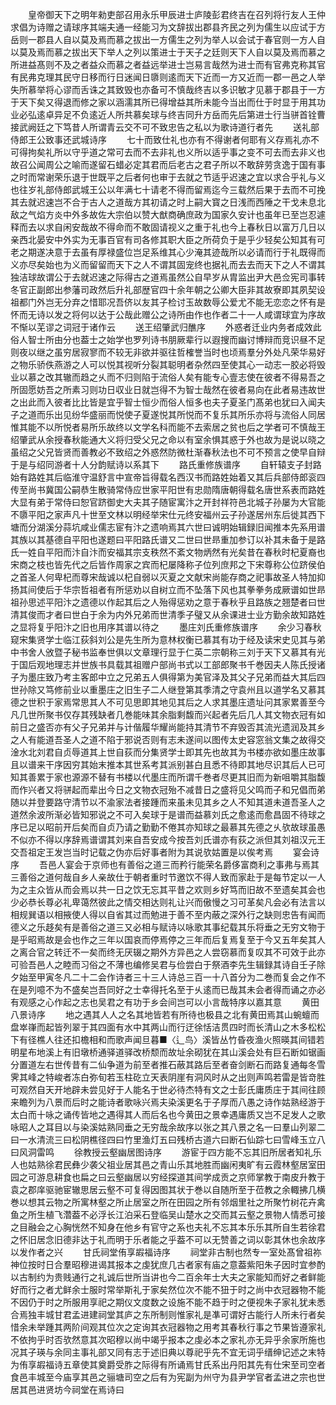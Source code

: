 <!-- { "loadSidebar": true } -->
　　皇帝御天下之明年勑吏部召用永乐甲辰进士庐陵彭君终吉在召列将行友人王仲求倡为诗赠之请球序其端夫通一经能习为文辞拔出郡县齐民之列为儒生以应试于方岳则一郡县人自以莫及焉而慕之拔出一方儒生之列为举人以会试于春官则一方人自以莫及焉而慕之拔出天下举人之列以策进士于天子之廷则天下人自以莫及焉而慕之所进益髙则不及之者益众而慕之者益远举进士岂易言哉然为进士而有官弗克称其官有民弗克理其民守日移而行日迷闻日隳则逺而天下近而一方又近而一郡一邑之人举失所慕举将心谬而舌诛之其致毁也亦备可不慎哉终吉以多识敏才见慕于郡县于一方于天下矣又得退而修之家以涵濡其所已得增益其所未能今当出而仕于时显于用其功业必弘逺卓异足不负逺近人所共慕矣球与终吉同升方岳而先后第进士行当骈首铨曹接武阙廷之下笃昔人所谓青云交不可不致忠告之私以为歌诗道行者先
　　送礼部侍郎王公致事还武城诗序
　　七十而致仕礼也亦有不得谢者何耶有义存焉礼亦不可得拘矣礼所以守乎道之常可去而不去非礼也义所以适乎事之变不可去而去非义也故召公闻周公之喻而遂留石蜡必定其君而后老古之君子所以不敢辞劳贪逸于国有事之时而常谢荣乐退于世既平之后者何也审于去就之节适乎迟速之宜以求合乎礼与义也往岁礼部侍郎武城王公以年满七十请老不得而留焉迄今三载然后果于去而不可挽其去就迟速岂不合于古人之道哉方其初请之时上嗣大寳之日浅而西陲之干戈未息北敌之气焰方炎中外多故佐大宗伯以赞大猷商确庶政为国家久安计也虽年已至岂忍遽释而去以求自闲安哉故不得命而不敢固请视义之重于礼也今上春秋日以富万几日以亲西北晏安中外实为无事百官有司各修其职大臣之所荷负于是乎少轻矣公知其有可老之期遂决意于去虽有厚禄盛位岂足系维其心少淹其迹哉所以必请而行于礼既得而义亦尽矣始也为义而留留而天下之人不谓其固宠终也据礼而去去而天下之人不谓其独洁球故谓公于去就迟速之际得古之道焉虽然公自早岁从胄监出尹大邑佥宪司事转冬官正副郎出参藩司政然后升礼部歴官四十余年朝之公卿大臣非其故寮即其夙契设祖都门外岂无分弃之惜耶况吾侪以友其子检讨玉故数辱公爱尤不能无恋恋之怀有是怀而无诗以发之将何以达于公哉此赠公之诗所由作也作者二十一人咸谓球宜为序故不惭以芜谬之词冠于诸作云
　　送王绍肇武归醮序
　　外惑者迁业内务者成效此俗人智士所由分也葢士之始学也罗列诗书朋厥辈行以遐搜而幽讨博辩而竞识昼不足则夜以继之虽穷居寂寥而不较无非欲并驱往哲榷誉当时也顷焉羣分外处凡荣华易好之物乐骄佚燕游之人可以悦其视听分裂其聪明者杂然四至使其心一动志一胶必将毁业以慕之改其辙而趋之乆而不归则陷于流俗人矣有能专心壹志使在彼者不得易吾之所固愿妨吾之所素习则功日収业日就岂得不为智士哉然在彼者易向在此者易违故世之出此而入彼者比比皆是宜乎智士恒少而俗人恒多也夫子夏圣门髙弟也犹曰入闻夫子之道而乐出见纷华盛丽而悦使子夏遂悦其所悦而不复乐其所乐亦将与流俗人同居惟其能不以所悦者易所乐故终以文学名科而能不去索居之贫也后之学者可不慎哉王绍肇武从余授春秋能通大义将归受父兄之命以有室余惧其惑于外也故为是说以晓之虽绍之父兄皆贤而善教必不致绍之外惑然防微杜渐春秋法也不可不预言之使早自辩于是与绍同游者十人分韵赋诗以系其下
　　路氏重修族谱序
　　自轩辕支子封路始有路姓其后临淮守温舒言中宣帝旨得载名西汉书而路姓始着又其后兵部侍郎衮四传至尚书冀国公嗣恭生散骑常侍应世家平阳世有忠勋隋唐朝得载名唐世系表而路姓大显有弟于常侍曰恕官跻御史大夫其子随宦寓汴之开封祥符邑北城子孙屡为大官能不隳平阳之家声凡十世至文林以明经举宋仕元终安福州云子孙遂居州东后徙其西下塘而分湖溪分蒜坑咸业儒志宦有汴之遗响焉其六世曰诚明始辑録旧闻推本先系用谱其族以其基德自平阳也遂题曰平阳路氏谱又二世曰世昻重加参订以补其未备于是路氏一姓自平阳而汴自汴而安福其宗支秩然不紊文物炳然有光矣昔在春秋时杞夏裔也宋商之枝也皆先代之后皆作周家之宾而杞屡降称子位列庶邦之下宋尊称公位跻侯伯之首圣人何卑杞而尊宋哉诚以杞自弱以灭夏之文献宋尚能存商之祀事故圣人特加抑扬其间使后于华宗哲祖者有所惩劝以自树立而不坠落下风也其拳拳务成厥谱如世昻祖孙思述平阳汴之遗德以作起其后之人殆得惩劝之意于春秋乎且路族之翘楚者曰世清其俊而才者曰世白于余为内外兄弟而世清季子璧又从余课进士业方勤余故知路姓之显将复乎阳汴之旧也用序其谱以待之
　　墨庄刘氏重修族谱序
　　余少习春秋窥宋集贤学士临江荻斜刘公是先生所为意林权衡已慕其有功于经及读宋史见其与弟中书舍人攽暨子秘书监奉世俱以文章理行显于仁英二宗朝称三刘于天下又慕其有光于国后观地理志并世族书具载其祖赠户部尚书式以工部郎聚书千巻因夫人陈氏授诸子为墨庄致乃考主客郎中立之兄弟五人俱得第为美官泽及其父子兄弟而益大其后四世孙除又笃修前业以重墨庄之旧生子二人继登第其季清之守袁州且以道学名又慕其德之世积于家焉常思其人不可见思即其地见其后之人求其墨庄遗址问其家累善至今凡几世所聚书仅存其残缺者几巻能味其余脂剩馥而兴起者先后几人其文物衣冠有如前日之盛否亦有父子兄弟并与计偕履华耀尚能持其清节不弃毁否其流光遗润及其乡之人有能道吾圣人之道不陷于邪说否则有志未遂间以图传太史容窓翁文集之故得交淦水北刘君自贞辱道其上世自荻而分集贤学士即其先也故其为书楼亦欲如墨庄故事且以谱来干序因穷其始末推本其世系考其派别甚白且悉不待即其地尽识其后人已可知其善累于家也源源不替有书楼以代墨庄而所谓千巻者尽更其旧而为新咀嚼其脂馥而作兴者又将骈起而辈出今日之文物衣冠殆不减昔日之盛将见父鸣而子和兄倡而弟随以并登要路守清节以不渝家法者接踵而来虽未见其乡之人不知其道未道吾圣人之道然余波所渐必皆知邪说之不可入矣球于是谱而益慕刘氏之愈逺而愈昌固不待球之序已足以昭前开后矣而自贞乃请之勤勤不倦其亦知球之最慕其先德之乆欤故球虽愚不似亦不得以序辞焉谱谓其刘来自吾安成今按吾刘氏谱亦有荻之派但其刘祖汉元王交吾祖定王发岂当时记载之伪亦后好事者附为其说欤姑置是以俟考焉
　　宴会诗序
　　吾邑人宴会于京师也有善俗之道三而矜行能荣名爵侈富商利之事弗与焉其三善俗之道何哉自乡人亲故仕于朝者重时节邀饮不得人致而家赴于是每节定以一人为之主众皆从而会焉以共一日之饮无忘其平昔之欢则乡好笃而旧故不至遗矣其会也少必恭长尊必礼卑蔼然彼此之情交相达则礼让兴而傲慢之习可革矣凡会必有法言以相规巽语以相掖使人得以自省其过而勉进于善不至内蔽之深外行之缺则忠告有闻而德义之乐趍矣有是善俗之道三又必相与赋诗以咏歌其事纪载其乐将垂之无穷文物于是乎昭焉故是会也作之三年以国哀而停焉停之三年而后复焉复至于今又五年矣其人之离合官之转迁不一矣而终无厌辍之期外方异邑之人尝窃慕而复叹其不可效于此亦可验吾邑人之睦而习俗之不薄也编修吴君与俭尝白于祭酒李先生辑録其诗自壬子除夕始至甲寅冬凡二十二会作诗者三十三人诗总三百一十八首分为二巻而复会之作不在是列噫不为不盛矣岂吾同好之士幸得托名至于乆逺而已哉其未会者得而诵之亦必有观感之心作起之志也吴君之有功于乡会间岂可以小言哉特序以嘉其意
　　黄田八景诗序
　　地之遇其人人之名其地皆若有所待也极县之北有黄田焉其山蜿蟺而盘崒嵂而起皆列翠于其四面有水中其两山而行迂徐恬洁贯四时而长清山之木多松松下有径樵人往还扣檐相和而歌声闻旦暮■〈辶鸟〉溪皆丛竹昏夜渔火照暎其间错若明星布地溪上有旧墩桥通驿道驿改桥颓而故址余砌犹在其山溪会处有巨石断如锯画分置道左右世传昔有二仙争道为前至者推石蔽其路后至者奋剑断石而路复通每冬雪霁其峰之特峻者冻白弥旬若玉柱矻立天表阴崖有洞风时从之出则声鸣若雷是皆竒胜可观然自天开地辟未尝见好于人能名于世必待杰特有文之士彭氏庸质庄于其间往顾来瞻列为八景而后时之能诗者歌咏兴焉夫染溪更名于子厚而八愚之诗作姑熟经游于太白而十咏之诵传皆地之遇得其人而后名也今黄田之景幸遇庸质又岂不足发人之歌咏昭人之耳目以与染溪姑熟同垂之无穷哉余故序以张之其八景之名一曰羣山列翠二曰一水清流三曰松阴樵径四曰竹里渔灯五曰残桥古道六曰断石仙踪七曰雪峰玉立八曰风洞雷鸣
　　徐教授云壑幽居图诗序
　　游宦于四方能不忘其旧所居者知礼乐人也姑熟徐君民彝少袭父祖业居其邑之青山乐其地胜而幽闲夷旷有云霞林壑居室田园之可游息耕食也扁之曰云壑幽居以穷经探道其间学成贡之京师掌教于南皮升教于袁之郡庠驱驰宦辙思居云壑不可复得因图其状于巻以自随所至于莅教之余輙拂几横巻以想其云物之所寓林壑之所止居室之所在田园之所有邻烟里社之所聚竹树花卉禽鱼之所生植飞濳葢不必浮长江泊采石登临吴山楚水之交而其云壑之景物人情悉可接之目融会之心胸恍然不知身在他乡有官守之系也夫礼不忘其本乐乐其所自生若徐君之怀旧居念旧德非达于礼而明于乐者能之乎葢不可以无赞善之词以彰其休也余故序以发作者之兴
　　甘氏祠堂侑享嘏福诗序
　　祠堂非古制也然专一室处髙曾祖祢神位按时日合羣昭穆进谒其报本之虔犹庶几古者家有庙之意葢紫阳朱子因时宜参酌以古制约为贵贱通行之礼诚后世所当讲也今二百余年士大夫之家能知而好之者鲜能好而行之者尤鲜余士服时常举斯礼于家矣然位次不能不狃于时之尚中衣冠器物不能不因仍于时之所服用享祀之期仪文度数之设施不能不趋于时之便视朱子家礼犹未悉合焉独丰城甘君孟进建祠堂其庐之东所制则惟家礼是凖可谓好古能行人所未行者矣惜余未举踵其两阶间观其位次之定询其衣冠器物之用考其春秋行事之节果皆遵家礼不依拘乎时否欤然意其次昭穆以尚中竭乎报本之虔必本之家礼亦无异乎余家所施也况其子瑛与余同主事礼部又同有志于述旧典以尊祀乎先不宜无词乎缙绅记述之末特为侑享嘏福诗五章使其奠爵受胙之际得有所诵焉甘氏系出丹阳其先有仕宋至司空者食邑丰城至今庙享其邑之骊塘司空之后有为宪副为州守为县尹学官者孟进之宗也世居其邑进贤坊今祠堂在焉诗曰
